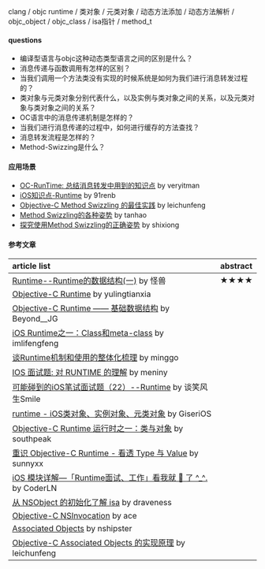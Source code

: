 clang / objc runtime / 类对象 / 元类对象 / 动态方法添加 / 动态方法解析 / objc_object / objc_class / isa指针 / method_t

#### questions
- 编译型语言与objc这种动态类型语言之间的区别是什么？
- 消息传递与函数调用有怎样的区别？
- 当我们调用一个方法类没有实现的时候系统是如何为我们进行消息转发过程的？
- 类对象与元类对象分别代表什么，以及实例与类对象之间的关系，以及元类对象与类对象之间的关系？
- OC语言中的消息传递机制是怎样的？
- 当我们进行消息传递的过程中，如何进行缓存的方法查找？
- 消息转发流程是怎样的？
- Method-Swizzing是什么？

#### 应用场景
- [OC-RunTime: 总结消息转发中用到的知识点](http://www.veryitman.com/2018/04/05/OC-RunTime-%E6%80%BB%E7%BB%93%E6%B6%88%E6%81%AF%E8%BD%AC%E5%8F%91%E4%B8%AD%E7%94%A8%E5%88%B0%E7%9A%84%E7%9F%A5%E8%AF%86%E7%82%B9/) by veryitman
- [iOS知识点-Runtime](http://blog.91renb.com/p/20180121-ios-runtime.html) by 91renb 
- [Objective-C Method Swizzling 的最佳实践](http://blog.leichunfeng.com/blog/2015/06/14/objective-c-method-swizzling-best-practice/) by leichunfeng
- [Method Swizzling的各种姿势](http://www.tanhao.me/code/160723.html/) by tanhao
- [探究使用Method Swizzling的正确姿势](https://shixiong.name/2019/03/01/the-right-way-to-swizzling/index.html) by shixiong

#### 参考文章
article list | abstract
:-- | :--:
[Runtime--Runtime的数据结构(一)](https://xiaopengmonsters.github.io/2017/08/16/Runtime--%E7%B1%BB%E5%AF%B9%E8%B1%A1%E4%B8%8E%E5%85%83%E7%B1%BB%E5%AF%B9%E8%B1%A1/) by 怪兽 | ★★★★ |
[Objective-C Runtime](http://yulingtianxia.com/blog/2014/11/05/objective-c-runtime/) by yulingtianxia |
[Objective-C Runtime —— 基础数据结构](https://juejin.im/post/5afea0056fb9a07aa34a8187) by Beyond__JG |
[iOS Runtime之一：Class和meta-class](https://imlifengfeng.github.io/article/390/) by imlifengfeng |
[谈Runtime机制和使用的整体化梳理](https://www.jianshu.com/p/8916ad5662a2) by minggo |
[IOS 面试题: 对 RUNTIME 的理解](https://meniny.cn/posts/iOS_knowledge_018/) by meniny |
[可能碰到的iOS笔试面试题（22）--Runtime](https://www.jianshu.com/p/82860fd8222c) by 谈笑风生Smile |
[runtime - iOS类对象、实例对象、元类对象](https://www.jianshu.com/p/40c0ca04fb20) by GiseriOS |
[Objective-C Runtime 运行时之一：类与对象](http://southpeak.github.io/2014/10/25/objective-c-runtime-1/) by southpeak |
[重识 Objective-C Runtime - 看透 Type 与 Value](http://blog.sunnyxx.com/2016/08/13/reunderstanding-runtime-1/) by sunnyxx |
[iOS 模块详解—「Runtime面试、工作」看我就 🐒 了 ^_^.](https://juejin.im/entry/590832eb5c497d00584ddcb7) by CoderLN |
[从 NSObject 的初始化了解 isa](https://draveness.me/isa) by draveness |
[Objective-C NSInvocation](https://ace.re/2017/objective-c-nsinvocation.html) by ace |
[Associated Objects](https://nshipster.cn/associated-objects/) by nshipster |
[Objective-C Associated Objects 的实现原理](http://blog.leichunfeng.com/blog/2015/06/26/objective-c-associated-objects-implementation-principle/) by leichunfeng |
